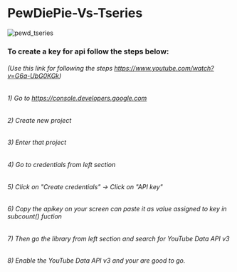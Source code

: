 # PewDiePie-Vs-Tseries
![pewd_tseries](https://user-images.githubusercontent.com/26035692/53844544-07e77b80-3fcc-11e9-81d7-d9fe5b9faa90.png)
### To create a key for api follow the steps below:
###### 	(Use this link for following the steps https://www.youtube.com/watch?v=G6a-UbG0KGk)
###### 	1) Go to https://console.developers.google.com
###### 	2) Create new project
###### 	3) Enter that project
###### 	4) Go to credentials from left section
###### 	5) Click on "Create credentials" -> Click on "API key"
###### 	6) Copy the apikey on your screen can paste it as value assigned to key in subcount() fuction
###### 	7) Then go the library from left section and search for YouTube Data API v3
###### 	8) Enable the YouTube Data API v3 and your are good to go.
